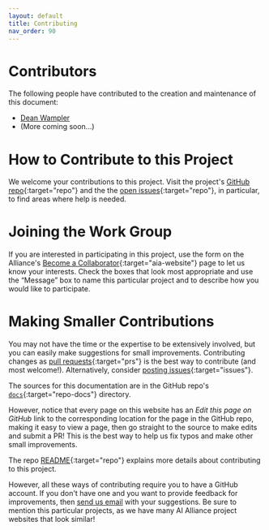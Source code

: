```yaml
---
layout: default
title: Contributing
nav_order: 90
---
```


# Contributors

The following people have contributed to the creation and maintenance of this document:

* [Dean Wampler](mailto:dwampler@thealliance.ai)
* (More coming soon...)

# How to Contribute to this Project

We welcome your contributions to this project. Visit the project's [GitHub repo](https://github.com/The-AI-Alliance/ai-application-testing/){:target="repo"} and the the [open issues](https://github.com/The-AI-Alliance/ai-application-testing/issues){:target="repo"}, in particular, to find areas where help is needed.

# Joining the Work Group

If you are interested in participating in this project, use the form on the Alliance's [Become a Collaborator](https://thealliance.ai/become-a-collaborator){:target="aia-website"} page to let us know your interests. Check the boxes that look most appropriate and use the &ldquo;Message&rdquo; box to name this particular project and to describe how you would like to participate.

# Making Smaller Contributions

You may not have the time or the expertise to be extensively involved, but you can easily make suggestions for small improvements. Contributing changes as [pull requests](https://github.com/The-AI-Alliance/ai-application-testing/pulls){:target="prs"} is the best way to contribute (and most welcome!). Alternatively, consider [posting issues](https://github.com/The-AI-Alliance/ai-application-testing/issues){:target="issues"}.

The sources for this documentation are in the GitHub repo's [`docs`](https://github.com/The-AI-Alliance/ai-application-testing/tree/main/docs){:target="repo-docs"} directory. 

However, notice that every page on this website has an _Edit this page on GitHub_ link to the corresponding location for the page in the GitHub repo, making it easy to view a page, then go straight to the source to make edits and submit a PR! This is the best way to help us fix typos and make other small improvements.

The repo [README](https://github.com/The-AI-Alliance/ai-application-testing){:target="repo"} explains more details about contributing to this project.

However, all these ways of contributing require you to have a GitHub account. If you don't have one and you want to provide feedback for improvements, then [send us email](mailto:contact@thealliance.ai) with your suggestions. Be sure to mention this particular projects, as we have many AI Alliance project websites that look similar!
